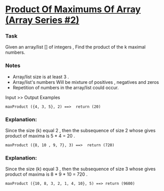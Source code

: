 # [Product Of Maximums Of Array (Array Series #2)](https://www.codewars.com/kata/5a63948acadebff56f000018) #

### Task ###

Given an array/list [] of integers , Find the product of the k maximal numbers.

### Notes ###

* Array/list size is at least 3 .
* Array/list's numbers Will be mixture of positives , negatives and zeros
* Repetition of numbers in the array/list could occur.

Input >> Output Examples

    maxProduct ({4, 3, 5}, 2) ==>  return (20)

### Explanation: ###

Since the size (k) equal 2 , then the subsequence of size 2 whose gives product of maxima is 5 * 4 = 20 .

    maxProduct ({8, 10 , 9, 7}, 3) ==>  return (720)

### Explanation: ###

Since the size (k) equal 3 , then the subsequence of size 3 whose gives product of maxima is 8 * 9 * 10 = 720 .

    maxProduct ({10, 8, 3, 2, 1, 4, 10}, 5) ==> return (9600)

